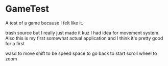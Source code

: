 # GameTest
A test of a game because I felt like it.

trash source but I really just made it kuz I had idea for movement system. Also this is my first somewhat actual application and I think it's pretty good for a first

wasd to move
shift to be speed
space to go back to start
scroll wheel to zoom
